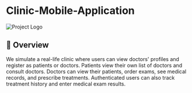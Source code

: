 # Clinic-Mobile-Application
![Project Logo](link-to-your-logo.png)


## 🚀 Overview
We simulate a real-life clinic where users can view doctors' profiles and register as patients or doctors. Patients view their own list of doctors and consult doctors. Doctors can view their patients, order exams, see medical records, and prescribe treatments. Authenticated users can also track treatment history and enter medical exam results. 
